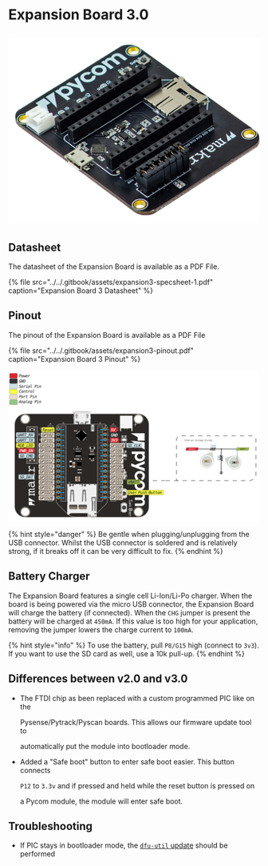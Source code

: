 # Expansion Board 3.0

## ![](../../.gitbook/assets/assets-lil0igdl11z7jos_jpx-lkn7scqkkkb6tqb3uyo-lkn82uldmpus0lnq1kx-expansion3.png) 

## Datasheet

The datasheet of the Expansion Board is available as a PDF File.

{% file src="../../.gitbook/assets/expansion3-specsheet-1.pdf" caption="Expansion Board 3 Datasheet" %}

## Pinout

The pinout of the Expansion Board is available as a PDF File

{% file src="../../.gitbook/assets/expansion3-pinout.pdf" caption="Expansion Board 3 Pinout" %}

![](../../.gitbook/assets/expansion3-pinout-1.png)

{% hint style="danger" %}
Be gentle when plugging/unplugging from the USB connector. Whilst the USB connector is soldered and is relatively strong, if it breaks off it can be very difficult to fix.
{% endhint %}

## Battery Charger

The Expansion Board features a single cell Li-Ion/Li-Po charger. When the board is being powered via the micro USB connector, the Expansion Board will charge the battery \(if connected\). When the `CHG` jumper is present the battery will be charged at `450mA`. If this value is too high for your application, removing the jumper lowers the charge current to `100mA`.

{% hint style="info" %}
To use the battery, pull `P8/G15` high \(connect to `3v3`\). If you want to use the SD card as well, use a 10k pull-up.
{% endhint %}

## Differences between v2.0 and v3.0

* The FTDI chip as been replaced with a custom programmed PIC like on the

  Pysense/Pytrack/Pyscan boards. This allows our firmware update tool to

  automatically put the module into bootloader mode.

* Added a "Safe boot" button to enter safe boot easier. This button connects

  `P12` to `3.3v` and if pressed and held while the reset button is pressed on

  a Pycom module, the module will enter safe boot.

## Troubleshooting

* If PIC stays in bootloader mode, the [`dfu-util` update](../../pytrack-pysense-pyscan/installation/firmware.md) should be performed

